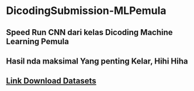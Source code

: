 # DicodingSubmission-MLPemula
## Speed Run CNN dari kelas Dicoding Machine Learning Pemula
## Hasil nda maksimal Yang penting Kelar, Hihi Hiha
## [Link Download Datasets](https://github.com/dicodingacademy/assets/releases/download/release/rockpaperscissors.zip)
